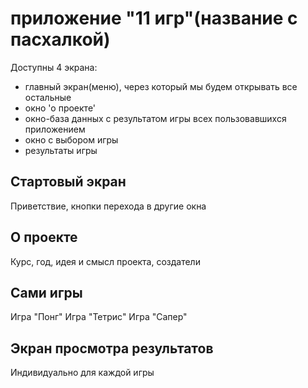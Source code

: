 # приложение "11 игр"(название с пасхалкой)

Доступны 4 экрана:
- главный экран(меню), через который мы будем открывать все остальные
- окно 'о проекте'
- окно-база данных с результатом игры всех пользовавшихся приложением
- окно с выбором игры
- результаты игры

## Стартовый экран
Приветствие, кнопки перехода в другие окна

## О проекте
Курс, год, идея и смысл проекта, создатели

## Сами игры
Игра "Понг"
Игра "Тетрис"
Игра "Сапер"

## Экран просмотра результатов
Индивидуально для каждой игры
